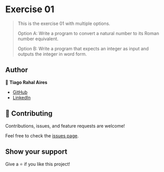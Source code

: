 # Exercise 01

> This is the exercise 01 with multiple options.
>
> Option A: Write a program to convert a natural number to its Roman number equivalent.
>
> Option B: Write a program that expects an integer as input and outputs the integer in word form.

## Author

👤 **Tiago Rahal Aires**

- [GitHub](https://github.com/tiagorahal)
- [LinkedIn](https://www.linkedin.com/in/tiagorahal/)

## 🤝 Contributing

Contributions, issues, and feature requests are welcome!

Feel free to check the [issues page](https://github.com/tiagorahal/exercise-01/issues).

## Show your support

Give a ⭐️ if you like this project!

